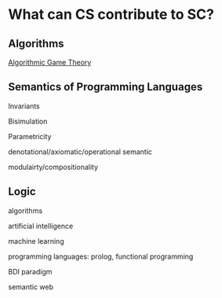 # What can CS contribute to SC?



## Algorithms

[Algorithmic Game Theory](algorithmic-game-theory.md)

## Semantics of Programming Languages

Invariants

Bisimulation

Parametricity

denotational/axiomatic/operational semantic

modulairty/compositionality


## Logic 




algorithms

artificial intelligence

machine learning

programming languages: prolog, functional programming

BDI paradigm

semantic web
